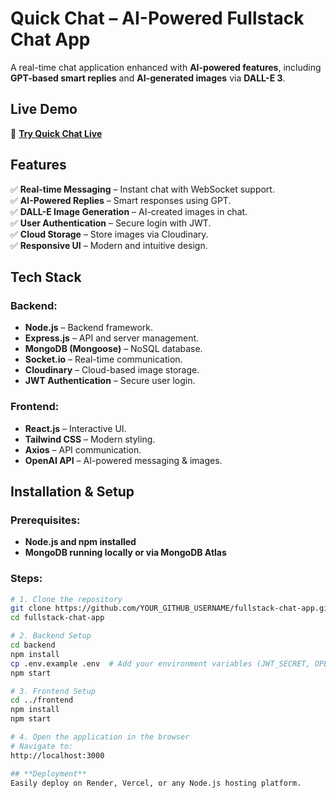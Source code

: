 # **Quick Chat – AI-Powered Fullstack Chat App**  

A real-time chat application enhanced with **AI-powered features**, including **GPT-based smart replies** and **AI-generated images** via **DALL-E 3**.  

## **Live Demo**  
🔗 **[Try Quick Chat Live](https://fullstack-chat-app-4fep.onrender.com)**  

## **Features**  
✅ **Real-time Messaging** – Instant chat with WebSocket support.  
✅ **AI-Powered Replies** – Smart responses using GPT.  
✅ **DALL-E Image Generation** – AI-created images in chat.  
✅ **User Authentication** – Secure login with JWT.  
✅ **Cloud Storage** – Store images via Cloudinary.  
✅ **Responsive UI** – Modern and intuitive design.  

## **Tech Stack**  
### Backend:  
- **Node.js** – Backend framework.  
- **Express.js** – API and server management.  
- **MongoDB (Mongoose)** – NoSQL database.  
- **Socket.io** – Real-time communication.  
- **Cloudinary** – Cloud-based image storage.  
- **JWT Authentication** – Secure user login.  

### Frontend:  
- **React.js** – Interactive UI.  
- **Tailwind CSS** – Modern styling.  
- **Axios** – API communication.  
- **OpenAI API** – AI-powered messaging & images.  

## **Installation & Setup**  

### Prerequisites:  
- **Node.js and npm installed**  
- **MongoDB running locally or via MongoDB Atlas**  

### **Steps:**  
  ```sh
  # 1. Clone the repository
  git clone https://github.com/YOUR_GITHUB_USERNAME/fullstack-chat-app.git
  cd fullstack-chat-app
  
  # 2. Backend Setup
  cd backend
  npm install
  cp .env.example .env  # Add your environment variables (JWT_SECRET, OPENAI_API_KEY, CLOUDINARY_KEYS, etc.)
  npm start
  
  # 3. Frontend Setup
  cd ../frontend
  npm install
  npm start
  
  # 4. Open the application in the browser
  # Navigate to:
  http://localhost:3000

## **Deployment**
Easily deploy on Render, Vercel, or any Node.js hosting platform.
 
